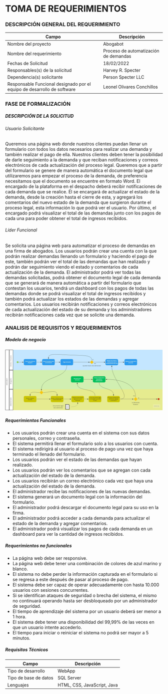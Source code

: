 # TOMA DE REQUERIMIENTOS

### DESCRIPCIÓN GENERAL DEL REQUERIMIENTO

| Campo | Descripción |
| ------------ | ------------ |
| Nombre del proyecto  | Abogabot  |
| Nombre del requerimiento  | Proceso de automatización de demandas |
| Fechas de Solicitud | 18/02/2022  |
| Responsables(s) de la solicitud  | Harvey R. Specter  |
| Dependencia(s) solicitante  | Person Specter LLC  |
| Responsable Funcional designado por el equipo de desarrollo de software | Leonel Olivares Conchillos  |


### FASE DE FORMALIZACIÓN
##### DESCRIPCIÓN DE LA SOLICITUD

###### Usuario Solicitante
Queremos una página web donde nuestros clientes puedan llenar un formulario con todos los datos necesarios para realizar una demanda y también realizar el pago de ella. Nuestros clientes deben tener la posibilidad de darle seguimiento a la demanda y que reciban notificaciones y correos electrónicos de cada actualización del proceso legal. Queremos que a partir del formulario se genere de manera automática el documento legal que utilizaremos para empezar el proceso de la demanda, de preferencia necesitamos que el documento se encuentre en formato Word.
El encargado de la plataforma en el despacho deberá recibir notificaciones de cada demanda que se realice. Él se encargará de actualizar el estado de la demanda, desde la creación hasta el cierre de esta, y agregará los comentarios del nuevo estado de la demanda que surgieron durante el proceso legal, esta información lo que podrá ver el usuario. Por último, el encargado podrá visualizar el total de las demandas junto con los pagos de cada una para poder obtener el total de ingresos recibidos. 

###### Líder Funcional
Se solicita una página web para automatizar el proceso de demandas en una firma de abogados. Los usuarios podrán crear una cuenta con la que podrán realizar demandas llenando un formulario y haciendo el pago de este, también podrán ver el total de las demandas que han realizado y podrán dar seguimiento viendo el estado y comentarios de cada actualización de la demanda.
El administrador podrá ver todas las demandas solicitadas, podrá obtener el documento legal de cada demanda que se generará de manera automática a partir del formulario que contestan los usuarios, tendrá un dashboard con los pagos de todas las demandas donde se podrá visualizar el total de ingresos recibidos y también podrá actualizar los estados de las demandas y agregar comentarios.
Los usuarios recibirán notificaciones y correos electrónicos de cada actualización del estado de su demanda y los administradores recibirán notificaciones cada vez que se solicite una demanda.

### ANALISIS DE REQUISITOS Y REQUERIMIENTOS
##### Modelo de negocio
![](./assets/bpmn.jpg)
##### Requerimientos Funcionales
- Los usuarios podrán crear una cuenta en el sistema con sus datos personales, correo y contraseña.
- El sistema permitirá llenar el formulario solo a los usuarios con cuenta.
- El sistema redirigirá al usuario al proceso de pago una vez que haya terminado el llenado del formulario.
- Los usuarios podrán ver el estado de las demandas que hayan realizado.
- Los usuarios podrán ver los comentarios que se agregan con cada actualización del estado de la demanda.
- Los usuarios recibirán un correo electrónico cada vez que haya una actualización del estado de la demanda.
- El administrador recibe las notificaciones de las nuevas demandas.
- El sistema generará un documento legal con la información del formulario.
- El administrador podrá descargar el documento legal para su uso en la firma.
- El administrador podrá acceder a cada demanda para actualizar el estado de la demanda y agregar comentarios.
- El administrador podrá visualizar los pagos de cada demanda en un dashboard para ver la cantidad de ingresos recibidos.

##### Requerimientos no funcionales
- La página web debe ser responsive.
- La página web debe tener una combinación de colores de azul marino y blanco.
- El sistema no debe perder la información capturada en el formulario si se regresa a este después de pasar al proceso de pago.
- El sistema debe ser capaz de operar adecuadamente con hasta 10.000 usuarios con sesiones concurrentes.
- Si se identifican ataques de seguridad o brecha del sistema, el mismo no continuará operando hasta ser desbloqueado por un administrador de seguridad.
- El tiempo de aprendizaje del sistema por un usuario deberá ser menor a 1 hora.
- El sistema debe tener una disponibilidad del 99,99% de las veces en que un usuario intente accederlo.
- El tiempo para iniciar o reiniciar el sistema no podrá ser mayor a 5 minutos.

##### Requisitos Técnicos
| Campo | Descripción |
| ------------ | ------------ |
| Tipo de desarrollo | WebApp  |
| Tipo de base de datos  | SQL Server |
| Lenguajes | HTML, CSS, JavaScript, Java |